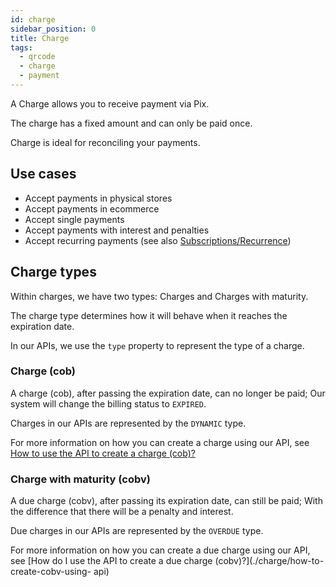 ```yaml
---
id: charge
sidebar_position: 0
title: Charge
tags:
  - qrcode
  - charge
  - payment
---
```

A Charge allows you to receive payment via Pix.

The charge has a fixed amount and can only be paid once.

Charge is ideal for reconciling your payments.

## Use cases

- Accept payments in physical stores
- Accept payments in ecommerce
- Accept single payments
- Accept payments with interest and penalties
- Accept recurring payments (see also [Subscriptions/Recurrence](./subscription-recurrence))

## Charge types

Within charges, we have two types: Charges and Charges with maturity.

The charge type determines how it will behave when it reaches the expiration date.

In our APIs, we use the `type` property to represent the type of a charge.

### Charge (cob)

A charge (cob), after passing the expiration date, can no longer be paid; Our system will change the billing status to `EXPIRED`.

Charges in our APIs are represented by the `DYNAMIC` type.

For more information on how you can create a charge using our API, see [How to use the API to create a charge (cob)?](./charge/how-to-create-charge-using-api)

### Charge with maturity (cobv)

A due charge (cobv), after passing its expiration date, can still be paid; With the difference that there will be a penalty and interest.

Due charges in our APIs are represented by the `OVERDUE` type.

For more information on how you can create a due charge using our API, see [How do I use the API to create a due charge (cobv)?](./charge/how-to-create-cobv-using- api)